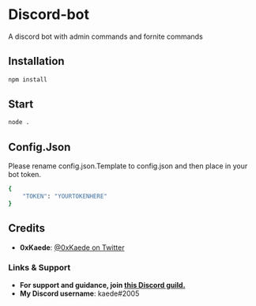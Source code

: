 # Discord-bot

A discord bot with admin commands and fornite commands

## Installation

```bash
npm install
```

## Start

```bash
node .
```

## Config.Json

Please rename config.json.Template to config.json and then place in your bot token.

```bash
{
    "TOKEN": "YOURTOKENHERE"
}
```

## Credits
- **0xKaede**: [@0xKaede on Twitter](https://twitter.com/0xkaede)

### Links & Support

- **For support and guidance, join [this Discord guild.](https://juicyswapper.xyz/discord)**
- **My Discord username**: kaede#2005
